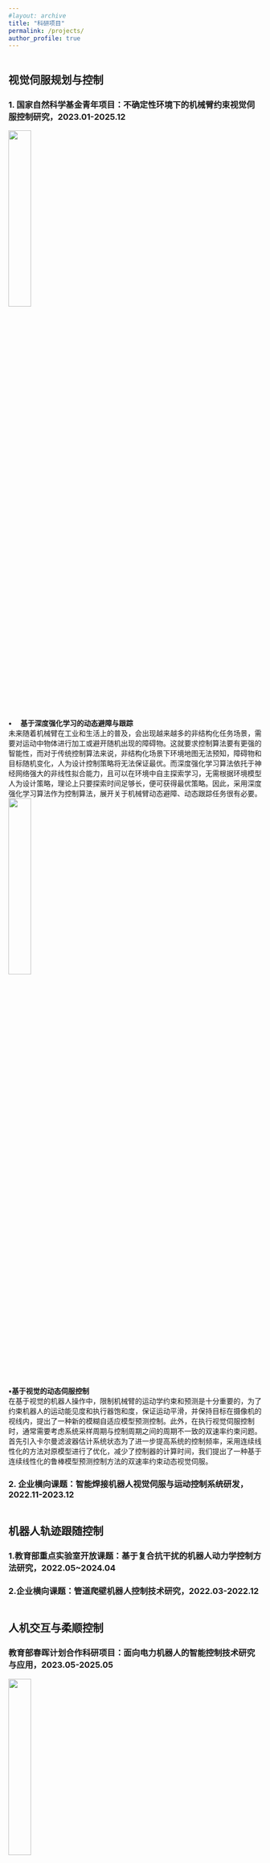 ```yaml
---
#layout: archive
title: "科研项目"
permalink: /projects/
author_profile: true
---
```

<!-- <head>
  <title>并列GIF与文字</title>
  <style>
    .container {
      display: flex;
      align-items: center;
    }
    .image {
      flex: 1;
      margin-right: 20px;
    }

  </style>
</head> -->
<div id="item_1_1" style="float:left;clear:both;">
<h2>视觉伺服规划与控制</h2>
<h3>1. 国家自然科学基金青年项目：不确定性环境下的机械臂约束视觉伺服控制研究，2023.01-2025.12</h3>
</div>
<image src="https://jianliangmao.github.io/_pages/gif/国青基强化学习动态避障.gif" style="width:30%" alt="">
<div id="item_1_1_1">
<b>&#8226; &emsp;基于深度强化学习的动态避障与跟踪</b><br>未来随着机械臂在工业和生活上的普及，会出现越来越多的非结构化任务场景，需要对运动中物体进行加工或避开随机出现的障碍物。这就要求控制算法要有更强的智能性，而对于传统控制算法来说，非结构化场景下环境地图无法预知，障碍物和目标随机变化，人为设计控制策略将无法保证最优。而深度强化学习算法依托于神经网络强大的非线性拟合能力，且可以在环境中自主探索学习，无需根据环境模型人为设计策略，理论上只要探索时间足够长，便可获得最优策略。因此，采用深度强化学习算法作为控制算法，展开关于机械臂动态避障、动态跟踪任务很有必要。
</div>
<image  src="https://jianliangmao.github.io/_pages/gif/国青模糊自适应模型预测控制.gif" style="width:30%" alt="">
<div id="item_1_1_2">
<b>&#8226;基于视觉的动态伺服控制</b><br>在基于视觉的机器人操作中，限制机械臂的运动学约束和预测是十分重要的，为了约束机器人的运动能见度和执行器饱和度，保证运动平滑，并保持目标在摄像机的视线内，提出了一种新的模糊自适应模型预测控制。此外，在执行视觉伺服控制时，通常需要考虑系统采样周期与控制周期之间的周期不一致的双速率约束问题。首先引入卡尔曼滤波器估计系统状态为了进一步提高系统的控制频率，采用连续线性化的方法对原模型进行了优化，减少了控制器的计算时间，我们提出了一种基于连续线性化的鲁棒模型预测控制方法的双速率约束动态视觉伺服。
</div>
<div id="item_1_2" style="float:left;clear:both;">
<h3>2. 企业横向课题：智能焊接机器人视觉伺服与运动控制系统研发，2022.11-2023.12</h3>
</div>
<div id="item_2_1" style="float:left;clear:both;">
<h2>机器人轨迹跟随控制</h2>
<h3>1.教育部重点实验室开放课题：基于复合抗干扰的机器人动力学控制方法研究，2022.05~2024.04</h3>
<h3>2.企业横向课题：管道爬壁机器人控制技术研究，2022.03-2022.12</h3>
</div>
<div id="item_3_1" style="float:left;clear:both;">
<h2>人机交互与柔顺控制</h2>
<h3>教育部春晖计划合作科研项目：面向电力机器人的智能控制技术研究与应用，2023.05-2025.05</h3>
<image src="https://jianliangmao.github.io/_pages//gif/遥操作.gif"style="width:30%" alt="">
<div id="item_3_1_1">
<b>&#8226; &emsp;基于动力学模型的无力传感器的外界力估计</b><br>
通过融合神经网络和传统物理建模机制提高力估计精度，以及融合机理模型和误差神经网络模型的混合模型，设计观测器进行外力矩估计，所获得的结果可以用于机器人碰撞检测以及柔顺控制，实现高精度、高灵敏度的碰撞检测功能。在机器人有力传感器的情况下，我们基于力传感器对机器人设计阻抗控制器，结合强化学习算法通过训练实现不同自适应阻抗以获得良好的力接触响应，并且结合控制障碍函数（Control Barrier Function）实现力接触过程中的安全性保障，实现严格力约束，达到了机器人在装配场景下的安全性保障以及高质量的力控效果。
</div>
<div id="item_4_1" style="float:left;clear:both;">
<h2>遥操作与共享控制</h2>
<h3>企业横向课题：远程协作智能运维机器人交互控制算法研究，2022.03-2023.08</h3>
</div>
<div class="container">
<image src="https://jianliangmao.github.io/_pages//gif/主动柔顺控制.gif"style="width:30%" alt="">
<div id="item_4_1_1">
<b>&#8226; &emsp;基于局部自主避障和人机协同的遥操作共享控制策略</b><br>
在遥操作机器人过程中，为了避免视觉信息的局限性、通信延时以及人类操作者出现操作失误而导致机械臂与周围障碍物发生碰撞的问题，采用局部自主避障和人机协同的遥操作共享控制策略。通过人工势场法来提供吸引力和排斥力引导操作者完成避障任务，主端控制策略采用模型预测控制、控制障碍函数和模糊共享控制器结合，模糊共享控制器根据机械臂与障碍物之间的距离，动态选择控制输入，模型预测控制重新进行轨迹规划与跟踪，从而起到局部自主避障效果，再利用控制障碍函数对机械臂进行安全状态约束，从而保证机械臂的安全。
</div></div>
<h2>新能源电驱调速控制</h2>
<div id="item_5_1" style="float:left;clear:both;">
<h3>上海市外国专家项目：基于抗干扰预测控制的新能源汽车永磁同步电机宽速域调节策略研究，2023.01-2023.12.31</h3>
<image src="https://jianliangmao.github.io/_pages//gif/新能源电机.jpg"style="width:30%" alt="">
<div id="item_5_1_1">
<b>&#8226;基于局部自主避障和人机协同的遥操作共享控制策略</b><br>
新能源电动汽车的电驱调速系统在面对复杂多变的工况时，例如快速起停、大范围速度切换以及低速爬坡等，对电机驱动系统的动态性能和抗干扰能力提出了相当苛刻的要求。为了确保电驱系统在这些恶劣的工况下展现出良好的调速性能，在非级联结构下，基于扰动观测技术和模型预测控制方法设计了一种抗干扰的复合预测速度控制策略。该策略实现了系统在受扰情况下的高精度和快速动态速度控制。同时，引入了一种动态时域更新机制，赋予系统根据实际工况进行动态性能自优化的能力，提高了电驱系统在宽速域工况下的控制性能。进一步地，通过引入控制障碍函数解决了非级联结构下的电流安全问题。从而为新能源汽车电驱宽速域调节提供了切实可行的控制方案。
</div>
<h3>江苏省产学研合作项目：高性能低压无刷直流电机驱控一体关键技术研发，2021.05-2023.05</h3>
</div>

### 其他项目

- 企业横向课题：全自主球团压力分析工作站系统研发，2022.12-2023.11
- 企业横向课题：电力智能仓库信息化管理系统技术开发，2022.07-2023.11
- 企业横向课题：食品机械智能装备控制系统研发，2022.03-2025.02
